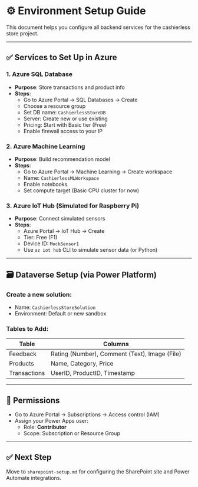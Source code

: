 # ⚙️ Environment Setup Guide

This document helps you configure all backend services for the cashierless store project.

---

## ✅ Services to Set Up in Azure

### 1. Azure SQL Database
- **Purpose**: Store transactions and product info
- **Steps**:
  - Go to Azure Portal → SQL Databases → Create
  - Choose a resource group
  - Set DB name: `CashierlessStoreDB`
  - Server: Create new or use existing
  - Pricing: Start with Basic tier (Free)
  - Enable firewall access to your IP

### 2. Azure Machine Learning
- **Purpose**: Build recommendation model
- **Steps**:
  - Go to Azure Portal → Machine Learning → Create workspace
  - Name: `CashierlessMLWorkspace`
  - Enable notebooks
  - Set compute target (Basic CPU cluster for now)

### 3. Azure IoT Hub (Simulated for Raspberry Pi)
- **Purpose**: Connect simulated sensors
- **Steps**:
  - Azure Portal → IoT Hub → Create
  - Tier: Free (F1)
  - Device ID: `MockSensor1`
  - Use `az iot hub` CLI to simulate sensor data (or Python)

---

## 🗃️ Dataverse Setup (via Power Platform)

### Create a new solution:
- Name: `CashierlessStoreSolution`
- Environment: Default or new sandbox

### Tables to Add:
| Table         | Columns                                        |
|---------------|------------------------------------------------|
| Feedback      | Rating (Number), Comment (Text), Image (File) |
| Products      | Name, Category, Price                          |
| Transactions  | UserID, ProductID, Timestamp                   |

---

## 🔐 Permissions

- Go to Azure Portal → Subscriptions → Access control (IAM)
- Assign your Power Apps user:
  - Role: **Contributor**
  - Scope: Subscription or Resource Group

---

## ✅ Next Step

Move to `sharepoint-setup.md` for configuring the SharePoint site and Power Automate integrations.
